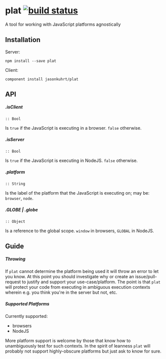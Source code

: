 # plat [![build status](https://secure.travis-ci.org/jasonkuhrt/plat.png)](http://travis-ci.org/jasonkuhrt/plat)

A tool for working with JavaScript platforms agnostically



## Installation

Server:

    npm install --save plat

Client:

    component install jasonkuhrt/plat



## API


##### .isClient

    :: Bool

Is `true` if the JavaScript is executing in a browser. `false` otherwise.

##### .isServer

    :: Bool

Is `true` if the JavaScript is executing in NodeJS. `false` otherwise.


##### .platform

    :: String

Is the label of the platform that the JavaScript is executing on; may be: `browser`, `node`.

##### .GLOBE | .globe

    :: Object

Is a reference to the global scope. `window` in browsers, `GLOBAL` in  NodeJS.



## Guide

##### Throwing
If `plat` cannot determine the platform being used it will throw an error to let you know. At this point you should investigate why or create an issue/pull-request to justify and support your use-case/platform. The point is that `plat` will protect your code from executing in ambiguous execution contexts wherein e.g. you think you're in the server but not, etc.

##### Supported Platforms
Currently supported:

- browsers
- NodeJS

More platform support is welcome by those that know how to unambiguously test for such contexts. In the spirit of leanness `plat` will probably not support highly-obscure platforms but just ask to know for sure.